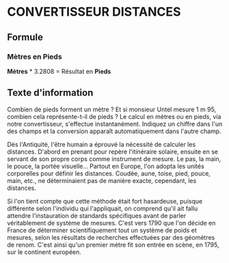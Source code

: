 # CONVERTISSEUR DISTANCES 

## Formule

### Mètres en Pieds
**Mètres** * 3.2808 = Résultat en **Pieds**

## Texte d'information
Combien de pieds forment un mètre ? Et si monsieur Untel mesure 1 m 95, combien cela représente-t-il de pieds ? Le calcul en mètres ou en pieds, via notre convertisseur, s'effectue instantanément. Indiquez un chiffre dans l'un des champs et la conversion apparaît automatiquement dans l'autre champ.

Dès l'Antiquité, l'être humain a éprouvé la nécessité de calculer les distances. D'abord en prenant pour repère l'itinéraire solaire, ensuite en se servant de son propre corps comme instrument de mesure. Le pas, la main, le pouce, la portée visuelle… Partout en Europe, l'on adopta les unités corporelles pour définir les distances. Coudée, aune, toise, pied, pouce, main, etc., ne déterminaient pas de manière exacte, cependant, les distances. 


Si l'on tient compte que cette méthode était fort hasardeuse, puisque différente selon l'individu qui l'appliquait, on comprend qu'il ait fallu attendre l'instauration de standards spécifiques avant de parler véritablement de système de mesures. C'est vers 1790 que l'on décide en France de déterminer scientifiquement tout un système de poids et mesures, selon les résultats de recherches effectuées par des géomètres de renom. C'est ainsi qu'un premier mètre fit son entrée en scène, en 1795, sur le continent européen.

